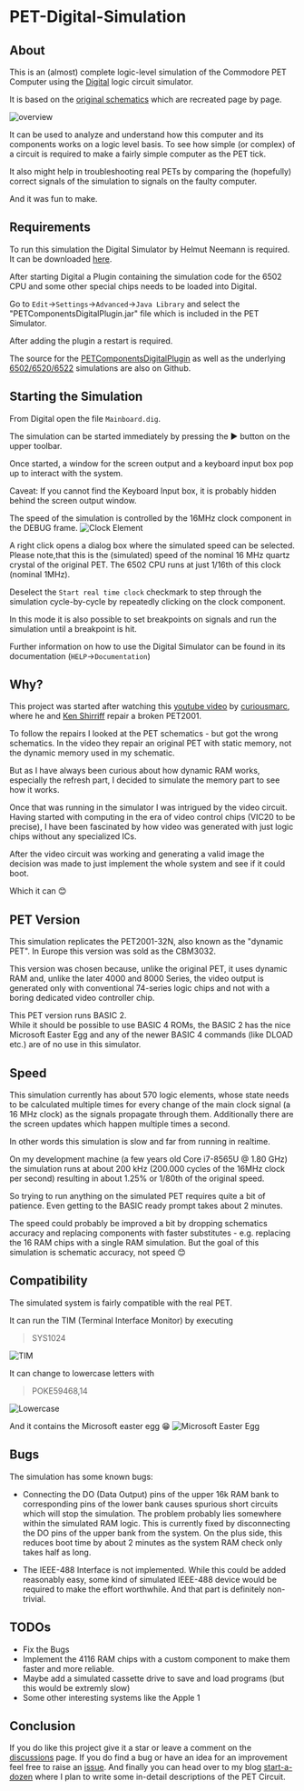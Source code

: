 # PET-Digital-Simulation

## About

This is an (almost) complete logic-level simulation of the Commodore PET Computer using the [Digital](https://github.com/hneemann/Digital) logic circuit simulator.

It is based on the [original schematics](https://www.zimmers.net/anonftp/pub/cbm/schematics/computers/pet/2001N/320349.pdf) which are recreated page by page.

![overview](./docs/images/full_system_booted.png)

It can be used to analyze and understand how this computer and its components works on a logic level basis. To see how simple (or complex) of a circuit is required to make a fairly simple computer as the PET tick.

It also might help in troubleshooting real PETs by comparing the (hopefully) correct signals of the simulation to signals on the faulty computer.

And it was fun to make.

## Requirements

To run this simulation the Digital Simulator by Helmut Neemann is required. It can be downloaded [here](https://github.com/hneemann/Digital/releases/latest/download/Digital.zip).

After starting Digital a Plugin containing the simulation code for the 6502 CPU and some other special chips needs to be loaded into Digital.

Go to `Edit`->`Settings`->`Advanced`->`Java Library` and select the "PETComponentsDigitalPlugin.jar" file which is included in the PET Simulator.

After adding the plugin a restart is required.

The source for the [PETComponentsDigitalPlugin](https://github.com/innot/PETComponentsPlugin) as well as the underlying [6502/6520/6522](https://github.com/innot/Sim6502Java) simulations are also on Github.

## Starting the Simulation

From Digital open the file `Mainboard.dig`.

The simulation can be started immediately by pressing the ▶ button on the upper toolbar.

Once started, a window for the screen output and a keyboard input box pop up to interact with the system.

Caveat: If you cannot find the Keyboard Input box, it is probably hidden behind the screen output window.

The speed of the simulation is controlled by the 16MHz clock component in the DEBUG frame.
![Clock Element](./docs/images/clock_element.png)

A right click opens a dialog box where the simulated speed can be selected. Please note,that this is the (simulated) speed of the nominal 16 MHz quartz crystal of the original PET. The 6502 CPU runs at just 1/16th of this clock (nominal 1MHz).

Deselect the `Start real time clock` checkmark to step through the simulation cycle-by-cycle by repeatedly clicking on the clock component.

In this mode it is also possible to set breakpoints on signals and run the simulation until a breakpoint is hit.

Further information on how to use the Digital Simulator can be found in its documentation (`HELP`->`Documentation`)

## Why?

This project was started after watching this [youtube video](https://www.youtube.com/watch?v=nxilekpLp6g) by [curiousmarc](https://www.youtube.com/@CuriousMarc), where he and [Ken Shirriff](https://www.righto.com/2025/04/commodore-pet-repair.html) repair a broken PET2001.

To follow the repairs I looked at the PET schematics - but got the wrong schematics. In the video they repair an original PET with static memory, not the dynamic memory used in my schematic.

But as I have always been curious about how dynamic RAM works, especially the refresh part, I decided to simulate the memory part to see how it works.

Once that was running in the simulator I was intrigued by the video circuit. Having started with computing in the era of video control chips (VIC20 to be precise), I have been fascinated by how video was generated with just logic chips without any specialized ICs.

After the video circuit was working and generating a valid image the decision was made to just implement the whole system and see if it could boot.

Which it can 😊

## PET Version

This simulation replicates the PET2001-32N, also known as the "dynamic PET". In Europe this version was sold as the CBM3032.

This version was chosen because, unlike the original PET, it uses dynamic RAM and, unlike the later 4000 and 8000 Series, the video output is generated only with conventional 74-series logic chips and not with a boring dedicated video controller chip.

This PET version runs BASIC 2.  
While it should be possible to use BASIC 4 ROMs, the BASIC 2 has the nice Microsoft Easter Egg and any of the newer BASIC 4 commands (like DLOAD etc.) are of no use in this simulator.

## Speed

This simulation currently has about 570 logic elements, whose state needs to be calculated multiple times for every change of the main clock signal (a 16 MHz clock) as the signals propagate through them.
Additionally there are the screen updates which happen multiple times a second.

In other words this simulation is slow and far from running in realtime.

On my development machine (a few years old Core i7-8565U @ 1.80 GHz) the simulation runs at about 200 kHz (200.000 cycles of the 16MHz clock per second) resulting in about 1.25% or 1/80th of the original speed.

So trying to run anything on the simulated PET requires quite a bit of patience. Even getting to the BASIC ready prompt takes about 2 minutes.

The speed could probably be improved a bit by dropping schematics accuracy and replacing components with faster substitutes - e.g. replacing the 16 RAM chips with a single RAM simulation. But the goal of this simulation is schematic accuracy, not speed 😊

## Compatibility

The simulated system is fairly compatible with the real PET.

It can run the TIM (Terminal Interface Monitor) by executing
> SYS1024

![TIM](./docs/images/TIM.png)

It can change to lowercase letters with
> POKE59468,14

![Lowercase](./docs/images/poke59468.png)

And it contains the Microsoft easter egg 😁
![Microsoft Easter Egg](./docs/images/microsoft_easter_egg.png)

## Bugs

The simulation has some known bugs:

- Connecting the DO (Data Output) pins of the upper 16k RAM bank to corresponding pins of the lower bank causes spurious short circuits which will stop the simulation. The problem probably lies somewhere within the simulated RAM logic. This is currently fixed by disconnecting the DO pins of the upper bank from the system. On the plus side, this reduces boot time by about 2 minutes as the system RAM check only takes half as long.

- The IEEE-488 Interface is not implemented. While this could be added reasonably easy, some kind of simulated IEEE-488 device would be required to make the effort worthwhile. And that part is definitely non-trivial.

## TODOs

- Fix the Bugs
- Implement the 4116 RAM chips with a custom component to make them faster and more reliable.
- Maybe add a simulated cassette drive to save and load programs (but this would be extremly slow)
- Some other interesting systems like the Apple 1

## Conclusion

If you do like this project give it a star or leave a comment on the [discussions](https://github.com/innot/PET-Digital-Simulation/discussions) page.
If you do find a bug or have an idea for an improvement feel free to raise an [issue](https://github.com/innot/PET-Digital-Simulation/issues).
And finally you can head over to my blog [start-a-dozen](https://start-a-dozen.com/) where I plan to write some in-detail descriptions of the PET Circuit.

